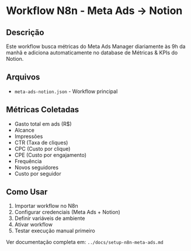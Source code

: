 # Workflow N8n - Meta Ads → Notion

## Descrição

Este workflow busca métricas do Meta Ads Manager diariamente às 9h da manhã e adiciona automaticamente no database de Métricas & KPIs do Notion.

## Arquivos

- `meta-ads-notion.json` - Workflow principal

## Métricas Coletadas

- Gasto total em ads (R$)
- Alcance
- Impressões
- CTR (Taxa de cliques)
- CPC (Custo por clique)
- CPE (Custo por engajamento)
- Frequência
- Novos seguidores
- Custo por seguidor

## Como Usar

1. Importar workflow no N8n
2. Configurar credenciais (Meta Ads + Notion)
3. Definir variáveis de ambiente
4. Ativar workflow
5. Testar execução manual primeiro

Ver documentação completa em: `../docs/setup-n8n-meta-ads.md`

